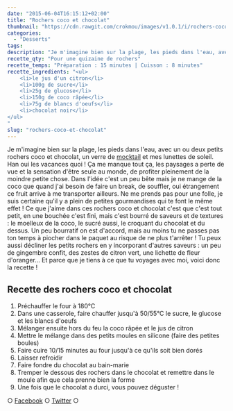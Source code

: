 ```yaml
---
date: "2015-06-04T16:15:12+02:00"
title: "Rochers coco et chocolat"
thumbnail: "https://cdn.rawgit.com/crokmou/images/v1.0.1/i/rochers-coco-recette-crokmou-blog-culinaire.jpg"
categories:
  - "Desserts"
tags:
description: "Je m'imagine bien sur la plage, les pieds dans l'eau, avec un ou deux petits rochers coco et chocolat, un verre de mocktail et mes lunettes de soleil !"
recette_qty: "Pour une quizaine de rochers"
recette_temps: "Préparation : 15 minutes | Cuisson : 8 minutes"
recette_ingredients: "<ul>
	<li>le jus d'un citron</li>
	<li>100g de sucre</li>
	<li>25g de glucose</li>
	<li>150g de coco râpée</li>
	<li>75g de blancs d'oeufs</li>
	<li>chocolat noir</li>
</ul>
"
slug: "rochers-coco-et-chocolat"
---
```


Je m'imagine bien sur la plage, les pieds dans l'eau, avec un ou deux petits rochers coco et chocolat, un verre de [mocktail](https://crokmou.com/mocktail-cocktail-sans-alcool/) et mes lunettes de soleil. Han oui les vacances quoi ! Ça me manque tout ça, les paysages a perte de vue et la sensation d'être seule au monde, de profiter pleinement de la moindre petite chose. Dans l'idée c'est un peu bête mais je ne mange de la coco que quand j'ai besoin de faire un break, de souffler, oui étrangement ce fruit arrive à me transporter ailleurs. Ne me prends pas pour une folle, je suis certaine qu'il y a plein de petites gourmandises qui te font le même effet ! Ce que j'aime dans ces rochers coco et chocolat c'est que c'est tout petit, en une bouchée c'est fini, mais c'est bourré de saveurs et de textures : le moelleux de la coco, le sucré aussi, le croquant du chocolat et du dessus. Un peu bourratif on est d'accord, mais au moins tu ne passes pas ton temps à piocher dans le paquet au risque de ne plus t'arrêter ! Tu peux aussi décliner les petits rochers en y incorporant d'autres saveurs : un peu de gingembre confit, des zestes de citron vert, une lichette de fleur d'oranger... Et parce que je tiens à ce que tu voyages avec moi, voici donc la recette !

## **Recette des rochers coco et chocolat**

1.  Préchauffer le four à 180°C
2.  Dans une casserole, faire chauffer jusqu'à 50/55°C le sucre, le glucose et les blancs d'oeufs
3.  Mélanger ensuite hors du feu la coco râpée et le jus de citron
4.  Mettre le mélange dans des petits moules en silicone (faire des petites boules)
5.  Faire cuire 10/15 minutes au four jusqu'à ce qu'ils soit bien dorés
6.  Laisser refroidir
7.  Faire fondre du chocolat au bain-marie
8.  Tremper le dessous des rochers dans le chocolat et remettre dans le moule afin que cela prenne bien la forme
9.  Une fois que le chocolat a durci, vous pouvez déguster !

○ [Facebook](https://www.facebook.com/crokmou.blog) ○ [Twitter](https://twitter.com/Crokmou) ○